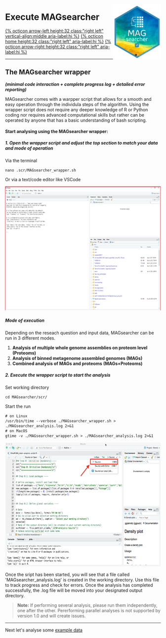 <a href='https://github.com/AndreHolzer/MAGsearcher'><img src='images/MAGsearcher-hex.png' align="right" height="180" /></a>

# Execute MAGsearcher 

[{% octicon arrow-left height:32 class:"right left" vertical-align:middle aria-label:hi %}](US.md) [{% octicon home height:32 class:"right left" aria-label:hi %}](index.md) [{% octicon arrow-right height:32 class:"right left" aria-label:hi %}](US_A.md)

----



## The MAGsearcher wrapper

***(minimal code interaction + complete progress log + detailed error reporting)***

MAGsearcher comes with a warpper script that allows for a smooth and easy operation through the individula steps of the algorithm. Using the wrapper script does not require any deeper knowledge of R or Python coding nor requires advanced computational skills but rather can be operated by anyone that has a basic understanding of bash scripting. 



#### **Start analysing using the MAGsearcher wrapper:**

##### 1. Open the wrapper script and adjust the top section to match your data and mode of operation 

Via the terminal 

```
nano .scr/MAGsearcher_wrapper.sh
```

Or via a text/code editor like VSCode 

<img src="images/US_E_1.png" height="400px">



##### Mode of execution

Depending on the reseach question and input data, MAGsearcher can be run in 3 different modes. 

1. **Analysis of multiple whole genome assemblies on proteom level (Proteoms)**
2. **Analysis of binned metagenome assembled genomes (MAGs)**
3. **Combined analysis of MAGs and proteoms** **(MAGs+Proteoms)**



##### 2. Execute the wrapper script to start the analysis

Set working directory

```
cd MAGsearcher/scr/
```

Start the run

```
# on Linux
/usr/bin/time --verbose ./MAGsearcher_wrapper.sh > ./MAGsearcher_analysis.log 2>&1
# on MacOS
gtime -v ./MAGsearcher_wrapper.sh > ./MAGsearcher_analysis.log 2>&1
```

  <img src="images/US_E_3.png" height="400px">

Once the sript has been started, you will see that a file called 'MAGsearcher_analysis.log' is created in the  working directory. Use this file to track progress and check for errors. Once the analysis has completed successfully, the .log file will be moved into your designated output directory.




> **Note:** If performing several analysis, please run them independently, one after the other. Pererforming parallel analyses is not supported by version 1.0 and will create issues.  



----

Next let's analyse some [example data](US_A.md)
